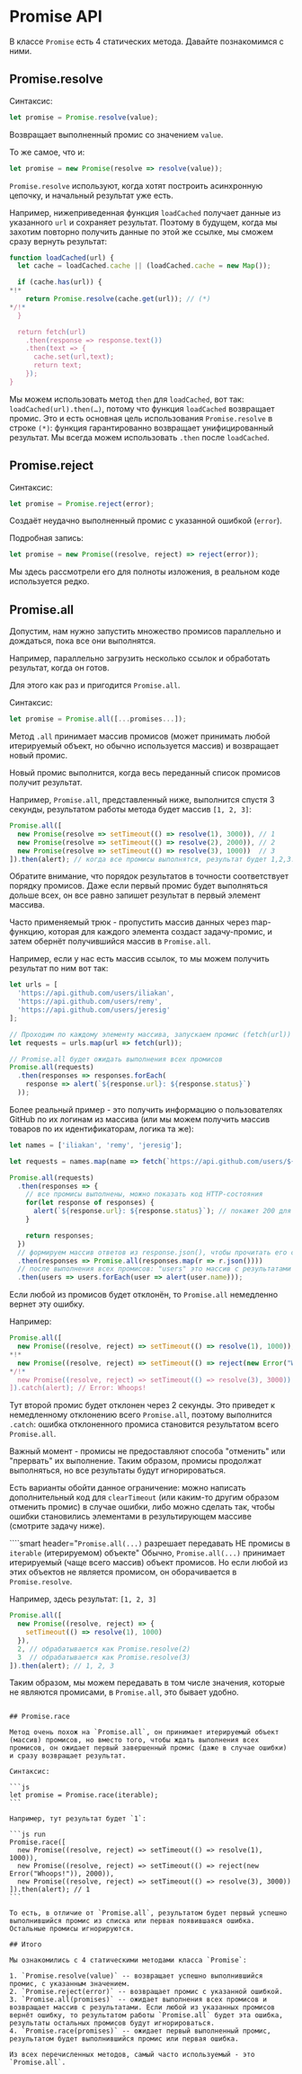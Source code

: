 # Promise API

В классе `Promise` есть 4 статических метода. Давайте познакомимся с ними.

## Promise.resolve

Синтаксис:

```js
let promise = Promise.resolve(value);
```

Возвращает выполненный промис со значением `value`.

То же самое, что и:

```js
let promise = new Promise(resolve => resolve(value));
```

`Promise.resolve` используют, когда хотят построить асинхронную цепочку, и начальный результат уже есть.

Например, нижеприведенная функция `loadCached` получает данные из указанного `url` и сохраняет результат. Поэтому в будущем, когда мы захотим повторно получить данные по этой же ссылке, мы сможем сразу вернуть результат:

```js
function loadCached(url) {
  let cache = loadCached.cache || (loadCached.cache = new Map());

  if (cache.has(url)) {
*!*
    return Promise.resolve(cache.get(url)); // (*)
*/!*
  }

  return fetch(url)
    .then(response => response.text())
    .then(text => {
      cache.set(url,text);
      return text;
    });
}
```

Мы можем использовать метод `then` для `loadCached`, вот так: `loadCached(url).then(…)`, потому что функция `loadCached` возвращает промис. Это и есть основная цель использования `Promise.resolve` в строке `(*)`: функция гарантированно возвращает унифицированный результат. Мы всегда можем использовать `.then` после `loadCached`.

## Promise.reject

Синтаксис:

```js
let promise = Promise.reject(error);
```

Создаёт неудачно выполненный промис с указанной ошибкой (`error`).

Подробная запись:

```js
let promise = new Promise((resolve, reject) => reject(error));
```

Мы здесь рассмотрели его для полноты изложения, в реальном коде используется редко.

## Promise.all

Допустим, нам нужно запустить множество промисов параллельно и дождаться, пока все они выполнятся.

Например, параллельно загрузить несколько ссылок и обработать результат, когда он готов.

Для этого как раз и пригодится `Promise.all`.

Синтаксис:

```js
let promise = Promise.all([...promises...]);
```

Метод `.all` принимает массив промисов (может принимать любой итерируемый объект, но обычно используется массив) и возвращает новый промис.

Новый промис выполнится, когда весь переданный список промисов получит результат.

Например, `Promise.all`, представленный ниже, выполнится спустя 3 секунды, результатом работы метода будет массив `[1, 2, 3]`:

```js run
Promise.all([
  new Promise(resolve => setTimeout(() => resolve(1), 3000)), // 1
  new Promise(resolve => setTimeout(() => resolve(2), 2000)), // 2
  new Promise(resolve => setTimeout(() => resolve(3), 1000))  // 3
]).then(alert); // когда все промисы выполнятся, результат будет 1,2,3. Каждый промис добавляет результат в массив
```

Обратите внимание, что порядок результатов в точности соответствует порядку промисов. Даже если первый промис будет выполняться дольше всех, он все равно запишет результат в первый элемент массива.

Часто применяемый трюк - пропустить массив данных через map-функцию, которая для каждого элемента создаст задачу-промис, и затем обернёт получившийся массив в `Promise.all`.

Например, если у нас есть массив ссылок, то мы можем получить результат по ним вот так:

```js run
let urls = [
  'https://api.github.com/users/iliakan',
  'https://api.github.com/users/remy',
  'https://api.github.com/users/jeresig'
];

// Проходим по каждому элементу массива, запускаем промис (fetch(url)) и добавляем его в массив (requests)
let requests = urls.map(url => fetch(url));

// Promise.all будет ожидать выполнения всех промисов
Promise.all(requests)
  .then(responses => responses.forEach(
    response => alert(`${response.url}: ${response.status}`)
  ));
```

Более реальный пример - это получить информацию о пользователях GitHub по их логинам из массива (или мы можем получить массив товаров по их идентификаторам, логика та же):

```js run
let names = ['iliakan', 'remy', 'jeresig'];

let requests = names.map(name => fetch(`https://api.github.com/users/${name}`));

Promise.all(requests)
  .then(responses => {
    // все промисы выполнены, можно показать код HTTP-состояния
    for(let response of responses) {
      alert(`${response.url}: ${response.status}`); // покажет 200 для каждой ссылки
    }

    return responses;
  })
  // формируем массив ответов из response.json(), чтобы прочитать его содержимое
  .then(responses => Promise.all(responses.map(r => r.json())))
  // после выполнения всех промисов: "users" это массив с результатами
  .then(users => users.forEach(user => alert(user.name)));
```

Если любой из промисов будет отклонён, то `Promise.all` немедленно вернет эту ошибку.

Например:

```js run
Promise.all([
  new Promise((resolve, reject) => setTimeout(() => resolve(1), 1000)),
*!*
  new Promise((resolve, reject) => setTimeout(() => reject(new Error("Whoops!")), 2000)),
*/!*
  new Promise((resolve, reject) => setTimeout(() => resolve(3), 3000))
]).catch(alert); // Error: Whoops!
```

Тут второй промис будет отклонен через 2 секунды. Это приведет к немедленному отклонению всего `Promise.all`, поэтому выполнится `.catch`: ошибка отклоненного промиса становится результатом всего `Promise.all`.

Важный момент - промисы не предоставляют способа "отменить" или "прервать" их выполнение. Таким образом, промисы продолжат выполняться, но все результаты будут игнорироваться.

Есть варианты обойти данное ограничение: можно написать дополнительный код для `clearTimeout` (или каким-то другим образом отменить промис) в случае ошибки, либо можно сделать так, чтобы ошибки становились элементами в результирующем массиве (смотрите задачу ниже).

````smart header="`Promise.all(...)` разрешает передавать НЕ промисы в `iterable` (итерируемом) объекте"
Обычно, `Promise.all(...)` принимает итерируемый (чаще всего массив) объект промисов. Но если любой из этих объектов не является промисом, он оборачивается в `Promise.resolve`.

Например, здесь результат: `[1, 2, 3]`

```js run
Promise.all([
  new Promise((resolve, reject) => {
    setTimeout(() => resolve(1), 1000)
  }),
  2, // обрабатывается как Promise.resolve(2)
  3  // обрабатывается как Promise.resolve(3)
]).then(alert); // 1, 2, 3
```

Таким образом, мы можем передавать в том числе значения, которые не являются промисами, в `Promise.all`, это бывает удобно.

````

## Promise.race

Метод очень похож на `Promise.all`, он принимает итерируемый объект (массив) промисов, но вместо того, чтобы ждать выполнения всех промисов, он ожидает первый завершенный промис (даже в случае ошибки) и сразу возвращает результат.

Синтаксис:

```js
let promise = Promise.race(iterable);
```

Например, тут результат будет `1`:

```js run
Promise.race([
  new Promise((resolve, reject) => setTimeout(() => resolve(1), 1000)),
  new Promise((resolve, reject) => setTimeout(() => reject(new Error("Whoops!")), 2000)),
  new Promise((resolve, reject) => setTimeout(() => resolve(3), 3000))
]).then(alert); // 1
```

То есть, в отличие от `Promise.all`, результатом будет первый успешно выполнившийся промис из списка или первая появившаяся ошибка. Остальные промисы игнорируются.

## Итого

Мы ознакомились с 4 статическими методами класса `Promise`:

1. `Promise.resolve(value)` -- возвращает успешно выполнившийся промис, с указанным значением.
2. `Promise.reject(error)` -- возвращает промис с указанной ошибкой.
3. `Promise.all(promises)` -- ожидает выполнения всех промисов и возвращает массив с результатами. Если любой из указанных промисов вернёт ошибку, то результатом работы `Promise.all` будет эта ошибка, результаты остальных промисов будут игнорироваться.
4. `Promise.race(promises)` -- ожидает первый выполненный промис, результатом будет выполнившийся промис или первая ошибка.

Из всех перечисленных методов, самый часто используемый - это `Promise.all`.
